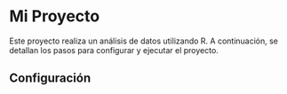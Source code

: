 # Mi Proyecto

Este proyecto realiza un análisis de datos utilizando R. A continuación, se detallan los pasos para configurar y ejecutar el proyecto.

## Configuración

